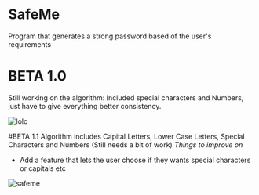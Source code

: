 # SafeMe
Program that generates a strong password based of the user's requirements 

# BETA 1.0
Still working on the algorithm: 
Included special characters and Numbers, just have to give everything better consistency. 

![lolo](https://user-images.githubusercontent.com/27081909/29997511-0fe25fa2-8fe3-11e7-9ac1-269bdf4a3817.PNG)

#BETA 1.1
Algorithm includes Capital Letters, Lower Case Letters, Special Characters and Numbers (Still needs a bit of work) 
*Things to improve on* 
- Add a feature that lets the user choose if they wants special characters or capitals etc

![safeme](https://user-images.githubusercontent.com/27081909/30139532-75a23dd8-933c-11e7-9604-e6a7976c9f7a.gif)



